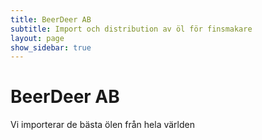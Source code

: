 ```yaml
---
title: BeerDeer AB
subtitle: Import och distribution av öl för finsmakare
layout: page
show_sidebar: true
---
```


# BeerDeer AB

Vi importerar de bästa ölen från hela världen

